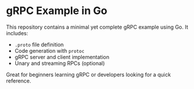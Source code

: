 # gRPC Example in Go

This repository contains a minimal yet complete gRPC example using Go. It includes:

- `.proto` file definition
- Code generation with `protoc`
- gRPC server and client implementation
- Unary and streaming RPCs (optional)

Great for beginners learning gRPC or developers looking for a quick reference.
